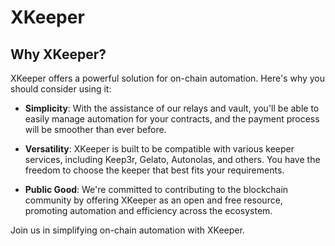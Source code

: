 # XKeeper

## Why XKeeper?

XKeeper offers a powerful solution for on-chain automation. Here's why you should consider using it:

- **Simplicity**: With the assistance of our relays and vault, you'll be able to easily manage automation for your contracts, and the payment process will be smoother than ever before.

- **Versatility**: XKeeper is built to be compatible with various keeper services, including Keep3r, Gelato, Autonolas, and others. You have the freedom to choose the keeper that best fits your requirements.

- **Public Good**: We're committed to contributing to the blockchain community by offering XKeeper as an open and free resource, promoting automation and efficiency across the ecosystem.

Join us in simplifying on-chain automation with XKeeper.
